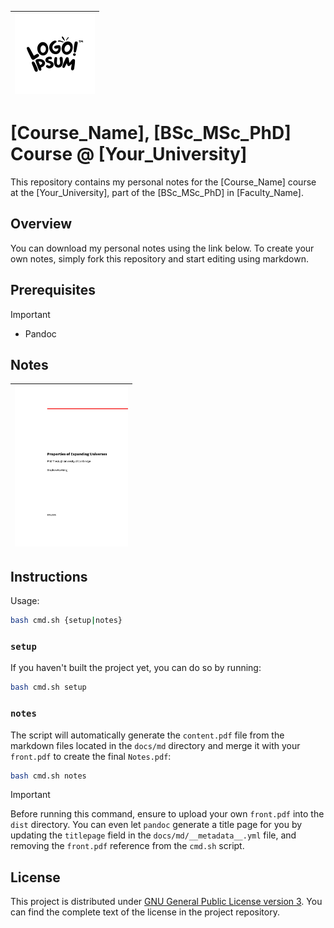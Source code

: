 | <img src="docs/logo.svg" width="128"> |
| - |

# [Course_Name], [BSc_MSc_PhD] Course @ [Your_University]

This repository contains my personal notes for the [Course_Name] course at the [Your_University], part of the [BSc_MSc_PhD] in [Faculty_Name].

## Overview

You can download my personal notes using the link below. To create your own notes, simply fork this repository and start editing using markdown.

## Prerequisites

> [!IMPORTANT]
>
> - Pandoc

## Notes

| <a href="https://raw.githubusercontent.com/<username>/<repo_name>/<branch>/dist/Notes.pdf"><img src="docs/cover.png" alt="cover" height="256"></a> |
| - |

## Instructions

Usage:

```sh
bash cmd.sh {setup|notes}
```

### `setup`

If you haven't built the project yet, you can do so by running:

```sh
bash cmd.sh setup
```

### `notes`

The script will automatically generate the `content.pdf` file from the markdown files located in the `docs/md` directory and merge it with your `front.pdf` to create the final `Notes.pdf`:

```sh
bash cmd.sh notes
```

> [!IMPORTANT]
>
> Before running this command, ensure to upload your own `front.pdf` into the `dist` directory. You can even let `pandoc` generate a title page for you by updating the `titlepage` field in the `docs/md/__metadata__.yml` file, and removing the `front.pdf` reference from the `cmd.sh` script.

## License

This project is distributed under [GNU General Public License version 3](https://opensource.org/license/gpl-3-0). You can find the complete text of the license in the project repository.
